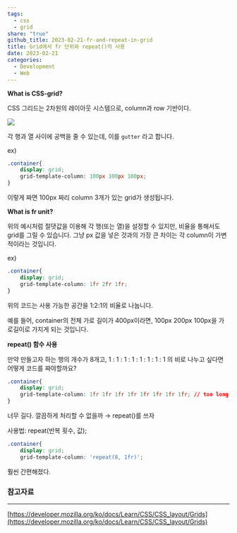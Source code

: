 ```yaml
---  
tags:  
  - css  
  - grid  
share: "true"  
github_title: 2023-02-21-fr-and-repeat-in-grid  
title: Grid에서 fr 단위와 repeat()의 사용  
date: 2023-02-21  
categories:  
  - Development  
  - Web  
---  
```

**What is CSS-grid?**  
  
CSS 그리드는 2차원의 레이아웃 시스템으로, column과 row 기반이다.  
  
![](../../assets/img/posts/Pasted%20image%2020240718115014.png)  
  
각 행과 열 사이에 공백을 줄 수 있는데, 이를 `gutter` 라고 합니다.  
  
ex)  
  
```css  
.container{  
	display: grid;  
	grid-template-column: 100px 100px 100px;  
}  
```  
  
이렇게 짜면 100px 짜리 column 3개가 있는 grid가 생성됩니다.  
  
**What is fr unit?**  
  
위의 예시처럼 절댓값을 이용해 각 행(또는 열)을 설정할 수 있지만, 비율을 통해서도 grid를 그릴 수 있습니다. 그냥 px 값을 넣은 것과의 가장 큰 차이는 각 column이 가변적이라는 것입니다.  
  
ex)  
  
```css  
.container{  
	display: grid;  
	grid-template-column: 1fr 2fr 1fr;  
}  
```  
  
위의 코드는 사용 가능한 공간을 1:2:1의 비율로 나눕니다.  
  
예를 들어, container의 전체 가로 길이가 400px이라면, 100px 200px 100px을 가로길이로 가지게 되는 것입니다.  
  
**repeat() 함수 사용**  
  
만약 만들고자 하는 행의 개수가 8개고, 1 : 1 : 1 : 1 : 1 : 1 : 1 : 1 의 비로 나누고 싶다면 어떻게 코드를 짜야할까요?  
  
```css  
.container{  
	display: grid;  
	grid-template-column: 1fr 1fr 1fr 1fr 1fr 1fr 1fr 1fr; // too long  
}  
```  
  
너무 길다. 깔끔하게 처리할 수 없을까 → repeat()를 쓰자  
  
사용법: repeat(반복 횟수, 값);  
  
```css  
.container{  
	display: grid;  
	grid-template-column: 'repeat(8, 1fr)';  
```  
  
훨씬 간편해졌다.  
  
### 참고자료  
  
---  
[https://developer.mozilla.org/ko/docs/Learn/CSS/CSS_layout/Grids](https://developer.mozilla.org/ko/docs/Learn/CSS/CSS_layout/Grids)